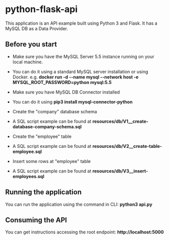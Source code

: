 # python-flask-api

This application is an API example built using Python 3 and Flask. It has a MySQL DB as a Data Provider.

## Before you start

- Make sure you have the MySQL Server 5.5 instance running on your local machine.
 - You can do it using a standard MySQL server installation or using Docker. e.g. **docker run -d --name mysql --network host -e MYSQL_ROOT_PASSWORD=python mysql:5.5**

- Make sure you have MySQL DB Connector installed
 - You can do it using **pip3 install mysql-connector-python**

- Create the "company" database schema
 - A SQL script example can be found at **resources/db/V1__create-database-company-schema.sql**

- Create the "employee" table
 - A SQL script example can be found at **resources/db/V2__create-table-employee.sql**

 - Insert some rows at "employee" table
 - A SQL script example can be found at **resources/db/V3__insert-employees.sql**

## Running the application

You can run the application using the command in CLI: **python3 api.py**

## Consuming the API

You can get instructions accessing the root endpoint: **http://localhost:5000**